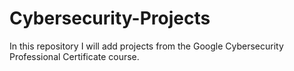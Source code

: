 # Cybersecurity-Projects
In this repository I will add projects from the Google Cybersecurity Professional Certificate course.
